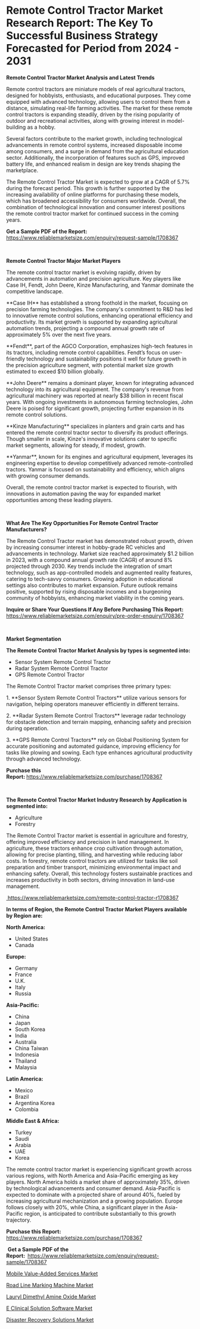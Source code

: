 <p><h1>Remote Control Tractor Market Research Report: The Key To Successful Business Strategy Forecasted for Period from 2024 - 2031</h1></p><p><strong>Remote Control Tractor Market Analysis and Latest Trends</strong></p>
<p><p>Remote control tractors are miniature models of real agricultural tractors, designed for hobbyists, enthusiasts, and educational purposes. They come equipped with advanced technology, allowing users to control them from a distance, simulating real-life farming activities. The market for these remote control tractors is expanding steadily, driven by the rising popularity of outdoor and recreational activities, along with growing interest in model-building as a hobby.</p><p>Several factors contribute to the market growth, including technological advancements in remote control systems, increased disposable income among consumers, and a surge in demand from the agricultural education sector. Additionally, the incorporation of features such as GPS, improved battery life, and enhanced realism in design are key trends shaping the marketplace.</p><p>The Remote Control Tractor Market is expected to grow at a CAGR of 5.7% during the forecast period. This growth is further supported by the increasing availability of online platforms for purchasing these models, which has broadened accessibility for consumers worldwide. Overall, the combination of technological innovation and consumer interest positions the remote control tractor market for continued success in the coming years.</p></p>
<p><strong>Get a Sample PDF of the Report:&nbsp;</strong> <a href="https://www.reliablemarketsize.com/enquiry/request-sample/1708367?utm_campaign=1186&utm_medium=2&utm_source=Github&utm_content=ia&utm_term=21102024&utm_id=remote-control-tractor">https://www.reliablemarketsize.com/enquiry/request-sample/1708367</a></p>
<p>&nbsp;</p>
<p><strong>Remote Control Tractor Major Market Players</strong></p>
<p><p>The remote control tractor market is evolving rapidly, driven by advancements in automation and precision agriculture. Key players like Case IH, Fendt, John Deere, Kinze Manufacturing, and Yanmar dominate the competitive landscape.</p><p>**Case IH** has established a strong foothold in the market, focusing on precision farming technologies. The company's commitment to R&D has led to innovative remote control solutions, enhancing operational efficiency and productivity. Its market growth is supported by expanding agricultural automation trends, projecting a compound annual growth rate of approximately 5% over the next five years. </p><p>**Fendt**, part of the AGCO Corporation, emphasizes high-tech features in its tractors, including remote control capabilities. Fendt’s focus on user-friendly technology and sustainability positions it well for future growth in the precision agriculture segment, with potential market size growth estimated to exceed $10 billion globally.</p><p>**John Deere** remains a dominant player, known for integrating advanced technology into its agricultural equipment. The company's revenue from agricultural machinery was reported at nearly $38 billion in recent fiscal years. With ongoing investments in autonomous farming technologies, John Deere is poised for significant growth, projecting further expansion in its remote control solutions.</p><p>**Kinze Manufacturing** specializes in planters and grain carts and has entered the remote control tractor sector to diversify its product offerings. Though smaller in scale, Kinze's innovative solutions cater to specific market segments, allowing for steady, if modest, growth.</p><p>**Yanmar**, known for its engines and agricultural equipment, leverages its engineering expertise to develop competitively advanced remote-controlled tractors. Yanmar is focused on sustainability and efficiency, which aligns with growing consumer demands.</p><p>Overall, the remote control tractor market is expected to flourish, with innovations in automation paving the way for expanded market opportunities among these leading players.</p></p>
<p>&nbsp;</p>
<p><strong>What Are The Key Opportunities For Remote Control Tractor Manufacturers?</strong></p>
<p><p>The Remote Control Tractor market has demonstrated robust growth, driven by increasing consumer interest in hobby-grade RC vehicles and advancements in technology. Market size reached approximately $1.2 billion in 2023, with a compound annual growth rate (CAGR) of around 8% projected through 2030. Key trends include the integration of smart technology, such as app-controlled models and augmented reality features, catering to tech-savvy consumers. Growing adoption in educational settings also contributes to market expansion. Future outlook remains positive, supported by rising disposable incomes and a burgeoning community of hobbyists, enhancing market viability in the coming years.</p></p>
<p><strong>Inquire or Share Your Questions If Any Before Purchasing This Report:</strong> <a href="https://www.reliablemarketsize.com/enquiry/pre-order-enquiry/1708367?utm_campaign=1186&utm_medium=2&utm_source=Github&utm_content=ia&utm_term=21102024&utm_id=remote-control-tractor">https://www.reliablemarketsize.com/enquiry/pre-order-enquiry/1708367</a></p>
<p>&nbsp;</p>
<p><strong>Market Segmentation</strong></p>
<p><strong>The Remote Control Tractor Market Analysis by types is segmented into:</strong></p>
<p><ul><li>Sensor System Remote Control Tractor</li><li>Radar System Remote Control Tractor</li><li>GPS Remote Control Tractor</li></ul></p>
<p><p>The Remote Control Tractor market comprises three primary types: </p><p>1. **Sensor System Remote Control Tractors** utilize various sensors for navigation, helping operators maneuver efficiently in different terrains. </p><p>2. **Radar System Remote Control Tractors** leverage radar technology for obstacle detection and terrain mapping, enhancing safety and precision during operation. </p><p>3. **GPS Remote Control Tractors** rely on Global Positioning System for accurate positioning and automated guidance, improving efficiency for tasks like plowing and sowing. Each type enhances agricultural productivity through advanced technology.</p></p>
<p><strong>Purchase this Report:&nbsp;</strong><a href="https://www.reliablemarketsize.com/purchase/1708367?utm_campaign=1186&utm_medium=2&utm_source=Github&utm_content=ia&utm_term=21102024&utm_id=remote-control-tractor">https://www.reliablemarketsize.com/purchase/1708367</a></p>
<p>&nbsp;</p>
<p><strong>The Remote Control Tractor Market Industry Research by Application is segmented into:</strong></p>
<p><ul><li>Agriculture</li><li>Forestry</li></ul></p>
<p><p>The Remote Control Tractor market is essential in agriculture and forestry, offering improved efficiency and precision in land management. In agriculture, these tractors enhance crop cultivation through automation, allowing for precise planting, tilling, and harvesting while reducing labor costs. In forestry, remote control tractors are utilized for tasks like soil preparation and timber transport, minimizing environmental impact and enhancing safety. Overall, this technology fosters sustainable practices and increases productivity in both sectors, driving innovation in land-use management.</p></p>
<p><a href="https://www.reliablemarketsize.com/remote-control-tractor-r1708367?utm_campaign=1186&utm_medium=2&utm_source=Github&utm_content=ia&utm_term=21102024&utm_id=remote-control-tractor">&nbsp;https://www.reliablemarketsize.com/remote-control-tractor-r1708367</a></p>
<p><strong>In terms of Region, the Remote Control Tractor Market Players available by Region are:</strong></p>
<p>
    <p> <strong> North America: </strong>
        <ul>
            <li>United States</li>
            <li>Canada</li>
        </ul>
        </p> 
    <p> <strong> Europe: </strong>
        <ul>
            <li>Germany</li>
            <li>France</li>
            <li>U.K.</li>
            <li>Italy</li>
            <li>Russia</li>
        </ul>
        </p> 
    <p> <strong> Asia-Pacific: </strong>
        <ul>
            <li>China</li>
            <li>Japan</li>
            <li>South Korea</li>
            <li>India</li>
            <li>Australia</li>
            <li>China Taiwan</li>
            <li>Indonesia</li>
            <li>Thailand</li>
            <li>Malaysia</li>
        </ul>
        </p> 
    <p> <strong> Latin America: </strong>
        <ul>
            <li>Mexico</li>
            <li>Brazil</li>
            <li>Argentina Korea</li>
            <li>Colombia</li>
        </ul>
        </p> 
    <p> <strong> Middle East & Africa: </strong>
        <ul>
            <li>Turkey</li>
            <li>Saudi</li>
            <li>Arabia</li>
            <li>UAE</li>
            <li>Korea</li>
        </ul>
    </p>
    </p>
<p><p>The remote control tractor market is experiencing significant growth across various regions, with North America and Asia-Pacific emerging as key players. North America holds a market share of approximately 35%, driven by technological advancements and consumer demand. Asia-Pacific is expected to dominate with a projected share of around 40%, fueled by increasing agricultural mechanization and a growing population. Europe follows closely with 20%, while China, a significant player in the Asia-Pacific region, is anticipated to contribute substantially to this growth trajectory.</p></p>
<p><strong>Purchase this Report: </strong><a href="https://www.reliablemarketsize.com/purchase/1708367?utm_campaign=1186&utm_medium=2&utm_source=Github&utm_content=ia&utm_term=21102024&utm_id=remote-control-tractor">https://www.reliablemarketsize.com/purchase/1708367</a></p>
<p>&nbsp;<strong>Get a Sample PDF of the Report:&nbsp;&nbsp;</strong><a href="https://www.reliablemarketsize.com/enquiry/request-sample/1708367?utm_campaign=1186&utm_medium=2&utm_source=Github&utm_content=ia&utm_term=21102024&utm_id=remote-control-tractor">https://www.reliablemarketsize.com/enquiry/request-sample/1708367</a></p>
<p><strong></strong></p>
<p><p><a href="https://github.com/deshawnj39lau/Market-Research-Report-List-1/blob/main/mobile-value-added-services-market.md?utm_campaign=1186&utm_medium=2&utm_source=Github&utm_content=ia&utm_term=21102024&utm_id=remote-control-tractor">Mobile Value-Added Services Market</a></p><p><a href="https://issuu.com/reportprime-2/docs/road-line-marking-machine-market-si_3800d4401e0473?utm_campaign=1186&utm_medium=2&utm_source=Github&utm_content=ia&utm_term=21102024&utm_id=remote-control-tractor">Road Line Marking Machine Market</a></p><p><a href="https://github.com/b9uxfeyen/Market-Research-Report-List-1/blob/main/lauryl-dimethyl-amine-oxide-market.md?utm_campaign=1186&utm_medium=2&utm_source=Github&utm_content=ia&utm_term=21102024&utm_id=remote-control-tractor">Lauryl Dimethyl Amine Oxide Market</a></p><p><a href="https://www.linkedin.com/pulse/market-dynamics-future-trends-global-e-clinical-solution-ejdkc?utm_campaign=1186&utm_medium=2&utm_source=Github&utm_content=ia&utm_term=21102024&utm_id=remote-control-tractor">E Clinical Solution Software Market</a></p><p><a href="https://www.linkedin.com/pulse/emerging-disaster-recovery-solutions-market-opportunities-ibkhc?utm_campaign=1186&utm_medium=2&utm_source=Github&utm_content=ia&utm_term=21102024&utm_id=remote-control-tractor">Disaster Recovery Solutions Market</a></p></p>